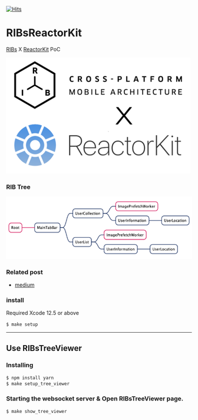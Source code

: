[![Hits](https://hits.seeyoufarm.com/api/count/incr/badge.svg?url=https%3A%2F%2Fgithub.com%2FElonPark%2FRIBsReactorKit&count_bg=%235890E1&title_bg=%23555555&icon=&icon_color=%23E7E7E7&title=hits&edge_flat=false)](https://hits.seeyoufarm.com)

# RIBsReactorKit

[RIBs](https://github.com/uber/RIBs) X [ReactorKit](https://github.com/ReactorKit/ReactorKit) PoC

<img src="./Docs/RIBsReactorKit.png" alt="RIBsReactorKit" width="500" />

### RIB Tree
<img src="./Docs/UML.png" alt="UML" />

### Related post
- [medium](https://blog.mathpresso.com/ribs에-reactorkit-도입하기-6593124a34ec)

### install

Required Xcode 12.5 or above
```shell
$ make setup
```

---
## Use RIBsTreeViewer

### Installing 

```shell
$ npm install yarn
$ make setup_tree_viewer
```

### Starting the websocket server & Open RIBsTreeViewer page.

```shell
$ make show_tree_viewer
```